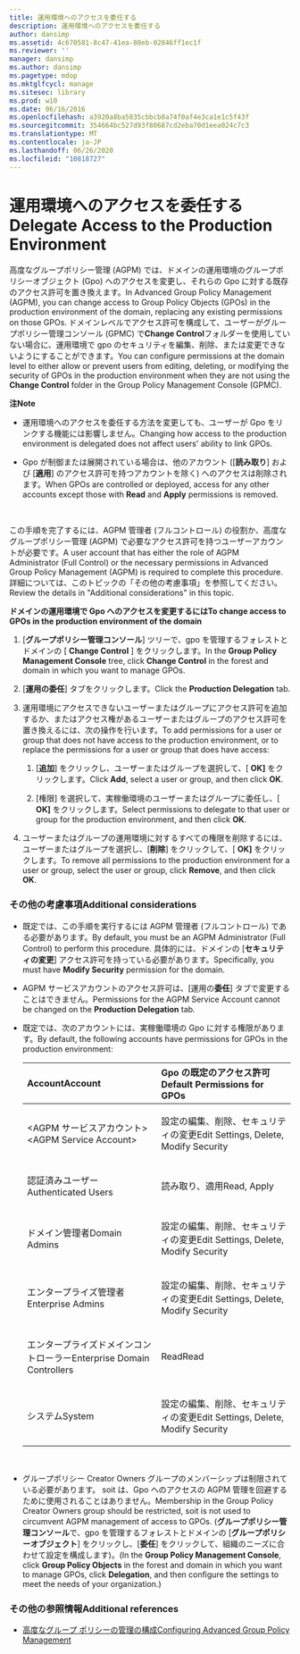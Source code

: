 ```yaml
---
title: 運用環境へのアクセスを委任する
description: 運用環境へのアクセスを委任する
author: dansimp
ms.assetid: 4c670581-8c47-41ea-80eb-02846ff1ec1f
ms.reviewer: ''
manager: dansimp
ms.author: dansimp
ms.pagetype: mdop
ms.mktglfcycl: manage
ms.sitesec: library
ms.prod: w10
ms.date: 06/16/2016
ms.openlocfilehash: a3920a8ba5835cbbcb8a74f0af4e3ca1e1c5f43f
ms.sourcegitcommit: 354664bc527d93f80687cd2eba70d1eea024c7c3
ms.translationtype: MT
ms.contentlocale: ja-JP
ms.lasthandoff: 06/26/2020
ms.locfileid: "10818727"
---
```

# <span data-ttu-id="4f645-103">運用環境へのアクセスを委任する</span><span class="sxs-lookup"><span data-stu-id="4f645-103">Delegate Access to the Production Environment</span></span>


<span data-ttu-id="4f645-104">高度なグループポリシー管理 (AGPM) では、ドメインの運用環境のグループポリシーオブジェクト (Gpo) へのアクセスを変更し、それらの Gpo に対する既存のアクセス許可を置き換えます。</span><span class="sxs-lookup"><span data-stu-id="4f645-104">In Advanced Group Policy Management (AGPM), you can change access to Group Policy Objects (GPOs) in the production environment of the domain, replacing any existing permissions on those GPOs.</span></span> <span data-ttu-id="4f645-105">ドメインレベルでアクセス許可を構成して、ユーザーがグループポリシー管理コンソール (GPMC) で**Change Control**フォルダーを使用していない場合に、運用環境で gpo のセキュリティを編集、削除、または変更できないようにすることができます。</span><span class="sxs-lookup"><span data-stu-id="4f645-105">You can configure permissions at the domain level to either allow or prevent users from editing, deleting, or modifying the security of GPOs in the production environment when they are not using the **Change Control** folder in the Group Policy Management Console (GPMC).</span></span>

**<span data-ttu-id="4f645-106">注</span><span class="sxs-lookup"><span data-stu-id="4f645-106">Note</span></span>**  
-   <span data-ttu-id="4f645-107">運用環境へのアクセスを委任する方法を変更しても、ユーザーが Gpo をリンクする機能には影響しません。</span><span class="sxs-lookup"><span data-stu-id="4f645-107">Changing how access to the production environment is delegated does not affect users' ability to link GPOs.</span></span>

-   <span data-ttu-id="4f645-108">Gpo が制御または展開されている場合は、他のアカウント ([**読み取り**] および [**適用**] のアクセス許可を持つアカウントを除く) へのアクセスは削除されます。</span><span class="sxs-lookup"><span data-stu-id="4f645-108">When GPOs are controlled or deployed, access for any other accounts except those with **Read** and **Apply** permissions is removed.</span></span>

 

<span data-ttu-id="4f645-109">この手順を完了するには、AGPM 管理者 (フルコントロール) の役割か、高度なグループポリシー管理 (AGPM) で必要なアクセス許可を持つユーザーアカウントが必要です。</span><span class="sxs-lookup"><span data-stu-id="4f645-109">A user account that has either the role of AGPM Administrator (Full Control) or the necessary permissions in Advanced Group Policy Management (AGPM) is required to complete this procedure.</span></span> <span data-ttu-id="4f645-110">詳細については、このトピックの「その他の考慮事項」を参照してください。</span><span class="sxs-lookup"><span data-stu-id="4f645-110">Review the details in "Additional considerations" in this topic.</span></span>

**<span data-ttu-id="4f645-111">ドメインの運用環境で Gpo へのアクセスを変更するには</span><span class="sxs-lookup"><span data-stu-id="4f645-111">To change access to GPOs in the production environment of the domain</span></span>**

1.  <span data-ttu-id="4f645-112">[**グループポリシー管理コンソール**] ツリーで、gpo を管理するフォレストとドメインの [ **Change Control** ] をクリックします。</span><span class="sxs-lookup"><span data-stu-id="4f645-112">In the **Group Policy Management Console** tree, click **Change Control** in the forest and domain in which you want to manage GPOs.</span></span>

2.  <span data-ttu-id="4f645-113">[**運用の委任**] タブをクリックします。</span><span class="sxs-lookup"><span data-stu-id="4f645-113">Click the **Production Delegation** tab.</span></span>

3.  <span data-ttu-id="4f645-114">運用環境にアクセスできないユーザーまたはグループにアクセス許可を追加するか、またはアクセス権があるユーザーまたはグループのアクセス許可を置き換えるには、次の操作を行います。</span><span class="sxs-lookup"><span data-stu-id="4f645-114">To add permissions for a user or group that does not have access to the production environment, or to replace the permissions for a user or group that does have access:</span></span>

    1.  <span data-ttu-id="4f645-115">[**追加**] をクリックし、ユーザーまたはグループを選択して、[ **OK]** をクリックします。</span><span class="sxs-lookup"><span data-stu-id="4f645-115">Click **Add**, select a user or group, and then click **OK**.</span></span>

    2.  <span data-ttu-id="4f645-116">[権限] を選択して、実稼働環境のユーザーまたはグループに委任し、[ **OK]** をクリックします。</span><span class="sxs-lookup"><span data-stu-id="4f645-116">Select permissions to delegate to that user or group for the production environment, and then click **OK**.</span></span>

4.  <span data-ttu-id="4f645-117">ユーザーまたはグループの運用環境に対するすべての権限を削除するには、ユーザーまたはグループを選択し、[**削除**] をクリックして、[ **OK]** をクリックします。</span><span class="sxs-lookup"><span data-stu-id="4f645-117">To remove all permissions to the production environment for a user or group, select the user or group, click **Remove**, and then click **OK**.</span></span>

### <span data-ttu-id="4f645-118">その他の考慮事項</span><span class="sxs-lookup"><span data-stu-id="4f645-118">Additional considerations</span></span>

-   <span data-ttu-id="4f645-119">既定では、この手順を実行するには AGPM 管理者 (フルコントロール) である必要があります。</span><span class="sxs-lookup"><span data-stu-id="4f645-119">By default, you must be an AGPM Administrator (Full Control) to perform this procedure.</span></span> <span data-ttu-id="4f645-120">具体的には、ドメインの [**セキュリティの変更**] アクセス許可を持っている必要があります。</span><span class="sxs-lookup"><span data-stu-id="4f645-120">Specifically, you must have **Modify Security** permission for the domain.</span></span>

-   <span data-ttu-id="4f645-121">AGPM サービスアカウントのアクセス許可は、[運用の**委任**] タブで変更することはできません。</span><span class="sxs-lookup"><span data-stu-id="4f645-121">Permissions for the AGPM Service Account cannot be changed on the **Production Delegation** tab.</span></span>

-   <span data-ttu-id="4f645-122">既定では、次のアカウントには、実稼働環境の Gpo に対する権限があります。</span><span class="sxs-lookup"><span data-stu-id="4f645-122">By default, the following accounts have permissions for GPOs in the production environment:</span></span>

    <table>
    <colgroup>
    <col width="50%" />
    <col width="50%" />
    </colgroup>
    <thead>
    <tr class="header">
    <th align="left"><span data-ttu-id="4f645-123">Account</span><span class="sxs-lookup"><span data-stu-id="4f645-123">Account</span></span></th>
    <th align="left"><span data-ttu-id="4f645-124">Gpo の既定のアクセス許可</span><span class="sxs-lookup"><span data-stu-id="4f645-124">Default Permissions for GPOs</span></span></th>
    </tr>
    </thead>
    <tbody>
    <tr class="odd">
    <td align="left"><p><span data-ttu-id="4f645-125">&lt;AGPM サービスアカウント&gt;</span><span class="sxs-lookup"><span data-stu-id="4f645-125">&lt;AGPM Service Account&gt;</span></span></p></td>
    <td align="left"><p><span data-ttu-id="4f645-126">設定の編集、削除、セキュリティの変更</span><span class="sxs-lookup"><span data-stu-id="4f645-126">Edit Settings, Delete, Modify Security</span></span></p></td>
    </tr>
    <tr class="even">
    <td align="left"><p><span data-ttu-id="4f645-127">認証済みユーザー</span><span class="sxs-lookup"><span data-stu-id="4f645-127">Authenticated Users</span></span></p></td>
    <td align="left"><p><span data-ttu-id="4f645-128">読み取り、適用</span><span class="sxs-lookup"><span data-stu-id="4f645-128">Read, Apply</span></span></p></td>
    </tr>
    <tr class="odd">
    <td align="left"><p><span data-ttu-id="4f645-129">ドメイン管理者</span><span class="sxs-lookup"><span data-stu-id="4f645-129">Domain Admins</span></span></p></td>
    <td align="left"><p><span data-ttu-id="4f645-130">設定の編集、削除、セキュリティの変更</span><span class="sxs-lookup"><span data-stu-id="4f645-130">Edit Settings, Delete, Modify Security</span></span></p></td>
    </tr>
    <tr class="even">
    <td align="left"><p><span data-ttu-id="4f645-131">エンタープライズ管理者</span><span class="sxs-lookup"><span data-stu-id="4f645-131">Enterprise Admins</span></span></p></td>
    <td align="left"><p><span data-ttu-id="4f645-132">設定の編集、削除、セキュリティの変更</span><span class="sxs-lookup"><span data-stu-id="4f645-132">Edit Settings, Delete, Modify Security</span></span></p></td>
    </tr>
    <tr class="odd">
    <td align="left"><p><span data-ttu-id="4f645-133">エンタープライズドメインコントローラー</span><span class="sxs-lookup"><span data-stu-id="4f645-133">Enterprise Domain Controllers</span></span></p></td>
    <td align="left"><p><span data-ttu-id="4f645-134">Read</span><span class="sxs-lookup"><span data-stu-id="4f645-134">Read</span></span></p></td>
    </tr>
    <tr class="even">
    <td align="left"><p><span data-ttu-id="4f645-135">システム</span><span class="sxs-lookup"><span data-stu-id="4f645-135">System</span></span></p></td>
    <td align="left"><p><span data-ttu-id="4f645-136">設定の編集、削除、セキュリティの変更</span><span class="sxs-lookup"><span data-stu-id="4f645-136">Edit Settings, Delete, Modify Security</span></span></p></td>
    </tr>
    </tbody>
    </table>

     

-   <span data-ttu-id="4f645-137">グループポリシー Creator Owners グループのメンバーシップは制限されている必要があります。 soit は、Gpo へのアクセスの AGPM 管理を回避するために使用されることはありません。</span><span class="sxs-lookup"><span data-stu-id="4f645-137">Membership in the Group Policy Creator Owners group should be restricted, soit is not used to circumvent AGPM management of access to GPOs.</span></span> <span data-ttu-id="4f645-138">(**グループポリシー管理コンソール**で、gpo を管理するフォレストとドメインの [**グループポリシーオブジェクト**] をクリックし、[**委任**] をクリックして、組織のニーズに合わせて設定を構成します)。</span><span class="sxs-lookup"><span data-stu-id="4f645-138">(In the **Group Policy Management Console**, click **Group Policy Objects** in the forest and domain in which you want to manage GPOs, click **Delegation**, and then configure the settings to meet the needs of your organization.)</span></span>

### <span data-ttu-id="4f645-139">その他の参照情報</span><span class="sxs-lookup"><span data-stu-id="4f645-139">Additional references</span></span>

-   [<span data-ttu-id="4f645-140">高度なグループ ポリシーの管理の構成</span><span class="sxs-lookup"><span data-stu-id="4f645-140">Configuring Advanced Group Policy Management</span></span>](configuring-advanced-group-policy-management-agpm40.md)

 

 





